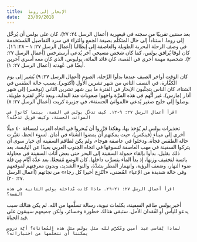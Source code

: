 ```yaml
---
title:  الإبحار إلى روما
date:   23/09/2018
---
```


بعد سنتين تقريبًا من سجنه في قيصرية (أعمال الرسل ٢٤: ٢٧)، كان على بولس أن يُرحَّل إلى روما. استناداً إلى حال المتكلِّم بصيغة الجمع والثراء في سرد التفاصيل المُستخدمة في وصف الرحلة البحرية الطويلة والعاصفة إلى إيطاليا (أعمال الرسل ٢٧: ١ – ٢٨: ١٦)، كان لوقا يُرافق بولس، كما كان شخص مسيحي آخر يُدعى أرسترخس (أعمال الرسل ٢٧: ٢). شخصية مهمة أخرى في القصة، كان قائد المائة، يوليوس، الذي كان معه أسرى آخرين أيضًا في عُهدته (أعمال الرسل ٢٧: ١).

كان الوقت أواخر الصيف عندما بدأوا الرِّحلة. الصوم (أعمال الرسل ٢٧: ٩) يُشير إلى يوم الكفَّارة، في النصف الثاني من شهر تشرين الأول (أكتوبر). بسبب حالة الطقس في الشتاء، كان الناس يتجنَّبون الإبحار في الفترة ما بين شهر تشرين الثاني (نوفمبر) إلى شهر آذار (مارس). غير أنَّهم في هذه المرَّة واجهوا صعوبات منذ البداية، وبعد تأخّرٍ لفترة طويلة، وصلوا إلى خليج صغير يُدعى «الموانئ الحسنة»، في جزيرة كريت (أعمال الرسل ٢٧: ٨).

`اقرأ أعمال الرسل ٢٧: ٩-١٢. كيف تدخَّل بولس في القصة، بينما كانوا في الموانئ الحسنة، وكيف قوبِل تدخُّله؟`

تحذيرات بولس لم يُؤخذ بها، وهكذا قرَّروا أن يُبحروا في اتجاه الغرب لمسافة ٤٠ ميلًا أخرى إلى ميناء (فينكس)، حيث يمكنهم أن يمضوا الشتاء في أمان. لسوء الحظ، تغيَّرت حالة الطقس فجأة، ودخلوا في عاصفة هوجاء، ولم يكن لطاقم السفينة أي خيار سوى أن يتركوا السفينة في مهب العاصفة لتسوقها في اتجاه الجنوب الغربي بعيدًا عن اليابسة. بعد ذلك بقليل، بدأوا بإلقاء حمولة السفينة إلى البحر حتى بعض أثاث السفينة في محاولة يائسة لتخفيف وزنها، إذ بدأ الماء يتسرَّب داخلها. كان الوضع مُفجعًا. بعد عدَّة أيَّام مِن قلة ضوء النهار، وضعف الرؤية، وانهمار المطر بشدَّة، والنوء الشديد، وبدون معرفتهم لموقعهم وفي حالة شديدة من الإعياء المُضني، «اُنْتُزِع أخيرا كل رجاء» من نجاتهم (أعمال الرسل ٢٧: ٢٠).

`اقرأ أعمال الرسل ٢٧: ٢١-٢٦. ماذا كانت مُداخلة بولس الثانية في هذه القصة؟`

أخبر بولس طاقم السفينة، بكلمات نبوية، رسالة تسلَّمها من الله. لم يكن هنالك سبب يدعو لليأس أو لفُقدان الأمل. ستبقى هنالك خطورة وخسائر، ولكن جميعهم سيبقون على قيد الحياة.

`لماذا يُقاسي عبد أمين ومُكرَّس لله مثل بولس مثل هذه المُعاناة؟ أيَّة دروس يمكننا أن نتعلَّمها من اختباراته؟`